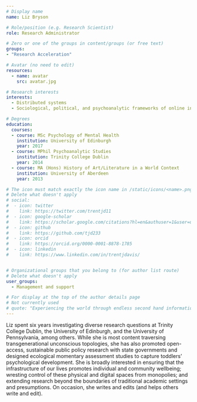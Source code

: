 ```yaml
---
# Display name
name: Liz Bryson

# Role/position (e.g. Research Scientist)
role: Research Administrator

# Zero or one of the groups in content/groups (or free text)
groups:
- "Research Acceleration"

# Avatar (no need to edit)
resources:
  - name: avatar
    src: avatar.jpg

# Research interests
interests:
  - Distributed systems
  - Sociological, political, and psychoanalytic frameworks of online interactions

# Degrees
education:
  courses:
  - course: MSc Psychology of Mental Health
    institution: University of Edinburgh
    year: 2017
  - course: MPhil Psychoanalytic Studies
    institution: Trinity College Dublin
    year: 2014
  - course: MA (Hons) History of Art/Literature in a World Context
    institution: University of Aberdeen
    year: 2013

# The icon must match exactly the icon name in /static/icons/<name>.png
# Delete what doesn't apply
# social:
#  - icon: twitter
#    link: https://twitter.com/trentjd11
#  - icon: google-scholar
#    link: https://scholar.google.com/citations?hl=en&authuser=1&user=uykTzEAAAAAJ
#  - icon: github
#    link: https://github.com/tjd233
#  - icon: orcid
#    link: https://orcid.org/0000-0001-8878-1785
#  - icon: linkedin
#    link: https://www.linkedin.com/in/trentjdavis/


# Organizational groups that you belong to (for author list route)
# Delete what doesn't apply
user_groups:
  - Management and support

# For display at the top of the author details page
# Not currently used
# quote: "Experiencing the world through endless second hand information isn't enough. If we want authenticity, we have to initiate it." - Travis Rice
---
```


Liz spent six years investigating diverse research questions at Trinity College Dublin, the University of Edinburgh, and the University of Pennsylvania, among others. While she is most content traversing transgenerational unconscious topologies, she has also promoted open-access, sustainable public policy research with state governments and designed ecological momentary assessment studies to capture toddlers’ psychological development. She is broadly interested in ensuring that the infrastructure of our lives promotes individual and community wellbeing; wresting control of these physical and digital spaces from monopolies; and extending research beyond the boundaries of traditional academic settings and presumptions. On occasion, she writes and edits (and helps others write and edit).
